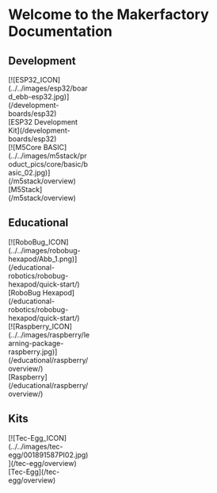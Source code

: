 # Welcome to the Makerfactory Documentation

## Development

<div markdown="span" class="float-container">
  <div markdown="span" class="slight-padding text-center bottom-aligned" style="width: 33%">
    [![ESP32_ICON](../../images/esp32/board_ebb-esp32.jpg)](/development-boards/esp32)
    <br>
    [ESP32 Development Kit](/development-boards/esp32)
  </div>
  <!--
  <div markdown="span" class="slight-padding text-center bottom-aligned" style="width: 33%">
    [![SensorIO_ICON](../../images/icons/ICON_sensorio.png)](development-boards/sensorio)
    <br>
    [SensorIO Development Kit](development-boards/sensorio)
  </div>
  -->
  <div markdown="span" class="slight-padding text-center bottom-aligned" style="width: 33%">
    [![M5Core BASIC](../../images/m5stack/product_pics/core/basic/basic_02.jpg)](/m5stack/overview)
    <br>
    [M5Stack](/m5stack/overview)
  </div>
</div>

## Educational

<div markdown="span" class="float-container text-center">
  <div markdown="span" class="pull-left" style="width: 33%">
    [![RoboBug_ICON](../../images/robobug-hexapod/Abb_1.png)](/educational-robotics/robobug-hexapod/quick-start/)
    <br>
    [RoboBug Hexapod](/educational-robotics/robobug-hexapod/quick-start/)
  </div>
  <div markdown="span" class="pull-left" style="width: 33%">
    [![Raspberry_ICON](../../images/raspberry/learning-package-raspberry.jpg)](/educational/raspberry/overview/)
    <br>
    [Raspberry](/educational/raspberry/overview/)
  </div>
</div>

## Kits

<div markdown="span" class="float-container text-center">
  <div markdown="span" class="pull-left" style="width: 33%">
    [![Tec-Egg_ICON](../../images/tec-egg/001891587PI02.jpg)](/tec-egg/overview)
    <br>
    [Tec-Egg](/tec-egg/overview)
  </div>
</div>
